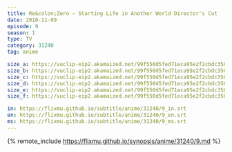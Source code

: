 ```yaml
---
title: Re&colon;Zero − Starting Life in Another World Director's Cut
date: 2010-11-09
episode: 9
season: 1
type: TV
category: 31240
tag: anime

size_a: https://vuclip-eip2.akamaized.net/99f550d5fed71eca95e2f2cbdc350585/vp63207_V20210415091856/hlsc_e2931_2.m3u8
size_b: https://vuclip-eip2.akamaized.net/99f550d5fed71eca95e2f2cbdc350585/vp63207_V20210415091856/hlsc_e2931_3.m3u8
size_c: https://vuclip-eip2.akamaized.net/99f550d5fed71eca95e2f2cbdc350585/vp63207_V20210415091856/hlsc_e2931_4.m3u8
size_d: https://vuclip-eip2.akamaized.net/99f550d5fed71eca95e2f2cbdc350585/vp63207_V20210415091856/hlsc_e2931_5.m3u8
size_e: https://vuclip-eip2.akamaized.net/99f550d5fed71eca95e2f2cbdc350585/vp63207_V20210415091856/hlsc_e2931_6.m3u8
size_f: https://vuclip-eip2.akamaized.net/99f550d5fed71eca95e2f2cbdc350585/vp63207_V20210415091856/hlsc_e2931_7.m3u8

in: https://flixmu.github.io/subtitle/anime/31240/9_in.srt
en: https://flixmu.github.io/subtitle/anime/31240/9_en.srt
ms: https://flixmu.github.io/subtitle/anime/31240/9_ms.srt
---
```

{% remote_include https://flixmu.github.io/synopsis/anime/31240/9.md %}
